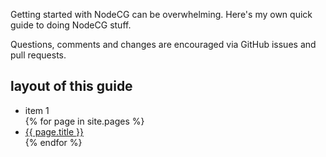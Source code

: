 Getting started with NodeCG can be overwhelming.
Here's my own quick guide to doing NodeCG stuff.

Questions, comments and changes are encouraged via GitHub issues and pull requests.

## layout of this guide

<ul>
  <li>item 1</li>
  {% for page in site.pages %}
    <li>
      <a href="{{ page.url }}">{{ page.title }}</a>
    </li>
  {% endfor %}
</ul>
